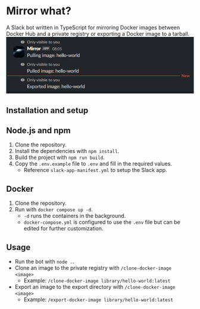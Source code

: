 # Mirror what?  
A Slack bot written in TypeScript for mirroring Docker images between Docker Hub and a private registry or exporting a Docker image to a tarball.  
![Screenshot of the bot being used to both clone and export library/hello-world](screenshot.png)
## Installation and setup  
## Node.js and npm  
1. Clone the repository.
2. Install the dependencies with `npm install`.
3. Build the project with `npm run build`.
4. Copy the `.env.example` file to `.env` and fill in the required values.
    * Reference `slack-app-manifest.yml` to setup the Slack app.  
## Docker  
1. Clone the repository.
2. Run with `docker compose up -d`.
    * `-d` runs the containers in the background.
    * `docker-compose.yml` is configured to use the `.env` file but can be edited for further customization.  
## Usage  
* Run the bot with `node .`.
* Clone an image to the private registry with `/clone-docker-image  <image>`  
    * Example: `/clone-docker-image library/hello-world:latest`  
* Export an image to the export directory with `/clone-docker-image  <image>`  
    * Example: `/export-docker-image library/hello-world:latest`  